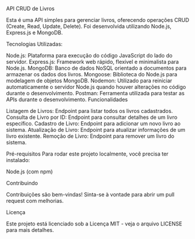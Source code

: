 API CRUD de Livros

Esta é uma API simples para gerenciar livros, oferecendo operações CRUD (Create, Read, Update, Delete). Foi desenvolvida utilizando Node.js, Express.js e MongoDB.

Tecnologias Utilizadas:

Node.js: Plataforma para execução do código JavaScript do lado do servidor.
Express.js: Framework web rápido, flexível e minimalista para Node.js.
MongoDB: Banco de dados NoSQL orientado a documentos para armazenar os dados dos livros.
Mongoose: Biblioteca do Node.js para modelagem de objetos MongoDB.
Nodemon: Utilizado para reiniciar automaticamente o servidor Node.js quando houver alterações no código durante o desenvolvimento.
Postman: Ferramenta utilizada para testar as APIs durante o desenvolvimento.
Funcionalidades

Listagem de Livros: Endpoint para listar todos os livros cadastrados.
Consulta de Livro por ID: Endpoint para consultar detalhes de um livro específico.
Cadastro de Livro: Endpoint para adicionar um novo livro ao sistema.
Atualização de Livro: Endpoint para atualizar informações de um livro existente.
Remoção de Livro: Endpoint para remover um livro do sistema.

Pré-requisitos
Para rodar este projeto localmente, você precisa ter instalado:

Node.js (com npm)

Contribuindo

Contribuições são bem-vindas! Sinta-se à vontade para abrir um pull request com melhorias.

Licença

Este projeto está licenciado sob a Licença MIT - veja o arquivo LICENSE para mais detalhes.
